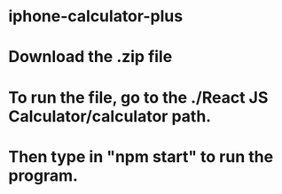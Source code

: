 # iphone-calculator-plus
#
# Download the .zip file
# To run the file, go to the ./React JS Calculator/calculator path.
# Then type in "npm start" to run the program.

